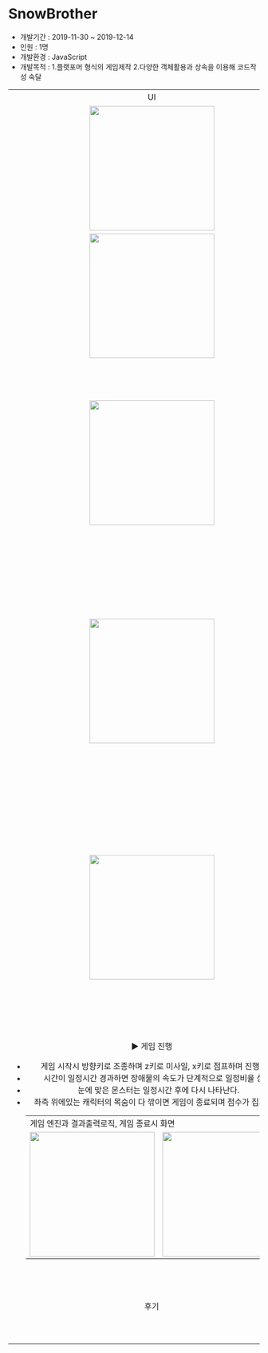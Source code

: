 <h1>SnowBrother</h1>
<ul>
  <li>개발기간 : 2019-11-30 ~ 2019-12-14</li>
  <li>인원 : 1명</li>
  <li>개발환경 : JavaScript</li>
  <li>개발목적 : 1.플랫포머 형식의 게임제작 2.다양한 객체활용과 상속을 이용해 코드작성 숙달</li>
</ul>

<table style="text-align:center;">
  <tr>
    <td>UI</td>
    <td>상세 설명</td>
  </tr>
  <tr>
    <td>
    <img src="https://user-images.githubusercontent.com/47166170/58056914-de3afb00-7b9d-11e9-928d-7f82f8745a8d.PNG" width="250px"/>
    </td>
    <td>
      ▶ 프로그램 구조<br>
    </td>
  </tr>
  <tr>
    <td>
    <img src="https://user-images.githubusercontent.com/47166170/58056954-06c2f500-7b9e-11e9-94a7-d2483d8de2c3.PNG" width="250px"/>
    </td>
    <td>
      ▶ 프로그램 최초 실행 메인화면<br>
    </td>
  <tr>
    <td>
    <img src="https://user-images.githubusercontent.com/47166170/58057025-60c3ba80-7b9e-11e9-87f7-47567cb95c44.PNG" width="250px"/>
    </td>
    <td>
      ▶ 구조물 구현<br>
      <ul>
        <li>최상위 객체인 objectmain을 상속받은 후 각 구조물마다 클래스를 생성한다.</li>
        <li>메인 페이지에서 정의한 클래스를 new로 생성해서 맵에 배치시킨다.</li>
        <table>
          <tr>
            <td colspan="2">상속 후 구조물구현 코드와 메인에서의 구현</td>
          </tr>
          <tr>
            <td>
            <img src="https://user-images.githubusercontent.com/47166170/58057142-cca62300-7b9e-11e9-8863-96f0c62fa39e.PNG" width="250px"/> 
            </td>
            <td>
              <img src="https://user-images.githubusercontent.com/47166170/58057143-cca62300-7b9e-11e9-905b-702bbffadc66.PNG" width="250px"/>
            </td>
          </tr>
        </table>
      </ul>
    </td>
  </tr>
  <tr>
    <td>
    <img src="https://user-images.githubusercontent.com/47166170/58057354-88675280-7b9f-11e9-8b23-8651bed1e7e4.PNG" width="250px"/>
    </td>
    <td>
      ▶ 장애물과 몬스터 구현<br>
      <ul>
        <li>ObjectMain을 상속받은 채로 각각 클래스를 만든다.</li>
        <li>메인페이지에 new로 생성하여 objectmanager의 배열에 객체 요소로 등록한다.</li>
        <li>일정 좌표를 이동한경우 반대로 이동하도록 함수를 설정한다.</li>
        <table>
          <tr>
            <td colspan="1">몬스터 생성</td>
          </tr>
          <tr>
            <td>
              <img src="https://user-images.githubusercontent.com/47166170/58057436-d1b7a200-7b9f-11e9-9f68-4329f6a3c6ad.PNG" width="250px"/>
            </td>
          </tr>
        </table>
      </ul>
    </td>
  </tr>
  <tr>
    <td>
    <img src="https://user-images.githubusercontent.com/47166170/58057355-88ffe900-7b9f-11e9-8996-ab149f949206.PNG" width="250px"/>
    </td>
    <td>
      ▶ 메인 캐릭터 구현<br>
      <ul>
        <li>캐릭터 이미지 프레임을 위해 여러 개의 이미지를 등록한다.</li>
        <li>방향키마다 이미지 순서를 순환시켜 자연스러운 이동이 가능하게한다.</li>
        <li>특정키를 누르면 투사체(눈) 객체를 생성하여 매개변수로 넣은 x의 속도만큼 이동하도록 구현한다.</li>
        <li>캐릭터 이미지에 충돌을 감지할 수 있는 바를 만들어 충돌감지를 할 수 있게 한다..</li>
        <table>
          <tr>
            <td colspan="2">캐릭터 생성(충돌감지용 바와 애니메이션 처리)</td>
          </tr>
          <tr>
            <td>
              <img src="https://user-images.githubusercontent.com/47166170/58057664-a8e3dc80-7ba0-11e9-8880-48736393816c.PNG" width="250px"/>
            </td>
             <td>
              <img src="https://user-images.githubusercontent.com/47166170/58057665-a8e3dc80-7ba0-11e9-9ca9-8959f8cedea0.PNG" width="250px"/>
            </td>
          </tr>
        </table>
      </ul>
    </td>
  </tr>
  <tr>
    <td>
      ▶ 게임 진행<br>
      <ul>
        <li>게임 시작시 방향키로 조종하며 z키로 미사일, x키로 점프하며 진행한다.</li>
        <li>시간이 일정시간 경과하면 장애물의 속도가 단계적으로 일정비율 상승.</li>
        <li>눈에 맞은 몬스터는 일정시간 후에 다시 나타난다.</li>
        <li>좌측 위에있는 캐릭터의 목숨이 다 깎이면 게임이 종료되며 점수가 집계된다.</li>
        <table>
          <tr>
            <td colspan="2">게임 엔진과 결과출력로직, 게임 종료시 화면</td>
          </tr>
          <tr>
            <td>
              <img src="https://user-images.githubusercontent.com/47166170/58057933-e7c66200-7ba1-11e9-8552-b97adfe71705.PNG" width="250px"/>
            </td>
             <td>
              <img src="https://user-images.githubusercontent.com/47166170/58057860-9d44e580-7ba1-11e9-81cf-122e3232a4fe.PNG" width="250px"/>
            </td>
          </tr>
        </table>
      </ul>
    </td>
  </tr>
  <tr>
    <td>
    후기
    </td>
    <td>
      ▶ 단순 cmd창에서의 번거로운 접속 및 테이블 조회과정을 생략하고 오라클에 자동 접속 및 계정확인이 가능하다.<br>
      ▶ 테이블 컬럼 자동조회 및 CRUD의 반영결과를 즉시 확인 할 수 있다.<br>
      ▶ Oracle에 대해 보다 깊은 이해에 도움이 됐고, DB쿼리 관련공부에 집중 할 수 있는 프로젝트였다.<br>
      ▶ 차후 쿼리문 용어 입력시 자동완성 기능 추가.<br>
    </td>
  </tr>
</table>

